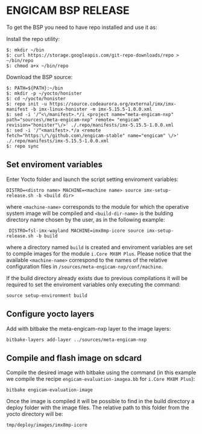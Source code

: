# ENGICAM BSP RELEASE

To get the BSP you need to have repo installed and use it as:

Install the repo utility:

    $: mkdir ~/bin
    $: curl https://storage.googleapis.com/git-repo-downloads/repo > ~/bin/repo
    $: chmod a+x ~/bin/repo

Download the BSP source:

    $: PATH=${PATH}:~/bin
    $: mkdir -p ~/yocto/honister
    $: cd ~/yocto/honister
    $: repo init -u https://source.codeaurora.org/external/imx/imx-manifest -b imx-linux-honister -m imx-5.15.5-1.0.0.xml
    $: sed -i '/^<\/manifest>.*/i <project name="meta-engicam-nxp" path="sources\/meta-engicam-nxp" remote= "engicam" revision="honister"\/>' ./.repo/manifests/imx-5.15.5-1.0.0.xml
    $: sed -i '/^<manifest>.*/a <remote fetch="https:\/\/github.com\/engicam-stable" name="engicam" \/>' ./.repo/manifests/imx-5.15.5-1.0.0.xml
    $: repo sync

## Set enviroment variables

Enter Yocto folder and launch the script setting enviroment variables:

	DISTRO=<distro name> MACHINE=<machine name> source imx-setup-release.sh -b <build dir>

where ``<machine-name>`` corresponds to the module for which the operative system image will be compiled and ``<build-dir-name>`` is the bulding directory name chosen by the user, as in the following example:

	 DISTRO=fsl-imx-wayland MACHINE=imx8mp-icore source imx-setup-release.sh -b build

where a directory named ``build`` is created and enviroment variables are set to compile images for the module ``i.Core MX8M Plus``. Please notice that the available ``<machine-name>`` correspond to the names of the relative configuration files in ``/sources/meta-engicam-nxp/conf/machine``.

If the build directory already exists due to previous compilations it will be required to set the enviroment variables only executing the command:

	source setup-environment build

## Configure yocto layers

Add with bitbake the meta-engicam-nxp layer to the image layers:

	bitbake-layers add-layer ../sources/meta-engicam-nxp

## Compile and flash image on sdcard

Compile the desired image with bitbake using the command (in this example we compile the recipe ``engicam-evaluation-imagea.bb`` for ``i.Core MX8M Plus``):

	bitbake engicam-evaluation-image

Once the image is compiled it will be possible to find in the build directory a deploy folder with the image files. The relative path to this folder from the yocto directory will be:

	tmp/deploy/images/imx8mp-icore
